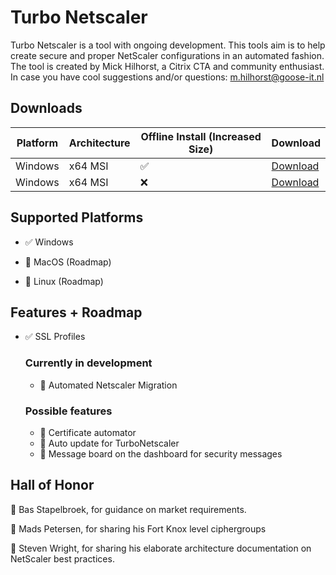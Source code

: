 
# Turbo Netscaler

Turbo Netscaler is a tool with ongoing development.
This tools aim is to help create secure and proper NetScaler configurations in an automated fashion.
The tool is created by Mick Hilhorst, a Citrix CTA and community enthusiast.
In case you have cool suggestions and/or questions: m.hilhorst@goose-it.nl

  

## Downloads



| Platform  | Architecture | Offline Install (Increased Size) | Download |
| ------------- | ------------- | ------------- | ------------- |
| Windows  | x64 MSI  | ✅  |  [Download](https://drive.google.com/file/d/1oBMQG52OTdc0kEGbHTpzlcLpT2rnaikD/view?usp=sharing)|
| Windows  | x64 MSI  | ❌  |  [Download](https://drive.google.com/file/d/1knPjBnCJNfW441WZB29HKJS9bspC76QP/view?usp=sharing)|


## Supported Platforms

- :white_check_mark: Windows

- :memo: MacOS (Roadmap)

- :memo: Linux (Roadmap)

## Features + Roadmap

- :white_check_mark: SSL Profiles



	### Currently in development
	- :rocket: Automated Netscaler Migration
	### Possible features
	- :memo: Certificate automator
	- :memo: Auto update for TurboNetscaler
	- :memo: Message board on the dashboard for security messages
	



## Hall of Honor

  

:beers: Bas Stapelbroek, for guidance on market requirements.

:beers: Mads Petersen, for sharing his Fort Knox level ciphergroups

:beers: Steven Wright, for sharing his elaborate architecture documentation on NetScaler best practices.
